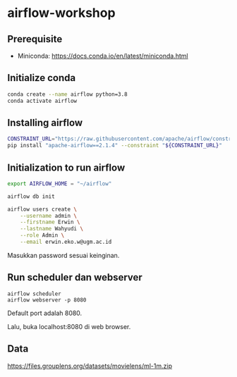 # airflow-workshop

## Prerequisite

- Miniconda: https://docs.conda.io/en/latest/miniconda.html

## Initialize conda
```bash
conda create --name airflow python=3.8
conda activate airflow
```

## Installing airflow
```bash
CONSTRAINT_URL="https://raw.githubusercontent.com/apache/airflow/constraints-2.1.4/constraints-3.8.txt"
pip install "apache-airflow==2.1.4" --constraint "${CONSTRAINT_URL}"
```

## Initialization to run airflow
```bash
export AIRFLOW_HOME = "~/airflow"

airflow db init

airflow users create \
    --username admin \
    --firstname Erwin \
    --lastname Wahyudi \
    --role Admin \
    --email erwin.eko.w@ugm.ac.id
```
Masukkan password sesuai keinginan.


## Run scheduler dan webserver
```
airflow scheduler
airflow webserver -p 8080
```
Default port adalah 8080.

Lalu, buka localhost:8080 di web browser.


## Data

https://files.grouplens.org/datasets/movielens/ml-1m.zip

